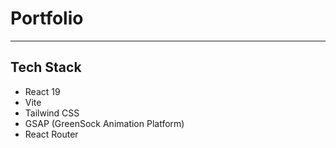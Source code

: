 # Portfolio

---

## Tech Stack
- React 19  
- Vite  
- Tailwind CSS  
- GSAP (GreenSock Animation Platform)  
- React Router  
